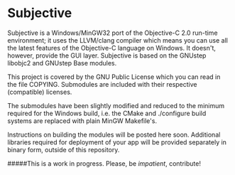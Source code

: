 Subjective
==========

Subjective is a Windows/MinGW32 port of the Objective-C 2.0 run-time environment; it uses the LLVM/clang compiler which means you can use all the latest features of the Objective-C language on Windows. It doesn't, however, provide the GUI layer. Subjective is based on the GNUstep libobjc2 and GNUstep Base modules.

This project is covered by the GNU Public License which you can read in the file COPYING. Submodules are included with their respective (compatible) licenses.

The submodules have been slightly modified and reduced to the minimum required for the Windows build, i.e. the CMake and ./configure build systems are replaced with plain MinGW Makefile's.

Instructions on building the modules will be posted here soon. Additional libraries required for deployment of your app will be provided separately in binary form, outside of this repository.

#####This is a work in progress. Please, be *impatient*, contribute!
